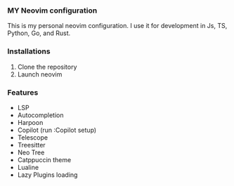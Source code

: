 ### MY Neovim configuration

This is my personal neovim configuration. I use it for development in Js, TS, Python, Go, and Rust.

### Installations

1. Clone the repository
2. Launch neovim

### Features

- LSP
- Autocompletion
- Harpoon
- Copilot (run :Copilot setup)
- Telescope
- Treesitter
- Neo Tree
- Catppuccin theme
- Lualine
- Lazy Plugins loading
